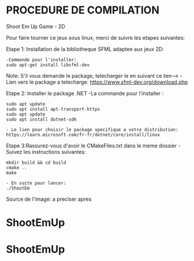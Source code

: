 # PROCEDURE DE COMPILATION

Shoot Em Up Game - 2D

Pour faire tourner ce jeux sous linux, merci de suivre les etapes suivantes:

Etape 1: Installation de la bibliotheque SFML adaptee aux jeux 2D:

	-Commande pour l'installer:
 	sudo apt-get install libsfml-dev
Note:	S'il vous demande le package, telecharger le en suivant ce lien-->
	-Lien vers le package a telecharge: https://www.sfml-dev.org/download.php

Etape 2: Installer le package .NET
	-La commande pour l'installer : 
	
	sudo apt update
	sudo apt install apt-transport-https
	sudo apt update
	sudo apt install dotnet-sdk
	
	- Le lien pour choisir le package specifique a votre distribution:
	https://learn.microsoft.com/fr-fr/dotnet/core/install/linux

Etape 3:Rassurez-vous d'avoir le CMakeFiles.txt dans le meme dossier
	-Suivez les instructions suivantes:
	
	mkdir build && cd build
	cmake ..
	make
	
	- En suite pour lancer:
 	./ShootEm
	
Source de l'image: a preciser apres
# ShootEmUp
# ShootEmUp
